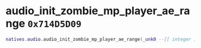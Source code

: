 # audio_init_zombie_mp_player_ae_range `0x714D5D09`

```lua
natives.audio.audio_init_zombie_mp_player_ae_range(_unk0 --[[ integer ]], _unk1 --[[ integer ]])
```